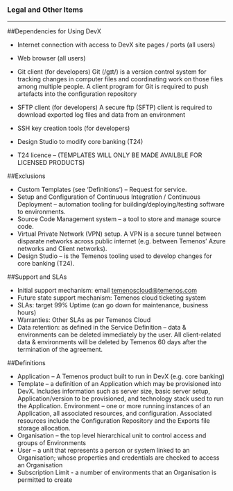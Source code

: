 ### Legal and Other Items

----------

##Dependencies for Using DevX
-	Internet connection with access to DevX site pages / ports (all users)
-	Web browser (all users)
-	Git client (for developers)
  Git (/ɡɪt/) is a version control system for tracking changes in computer files and coordinating work on those files among multiple    people.  A client program for Git is required to push artefacts into the configuration repository
  
-	SFTP client (for developers)
A secure ftp (SFTP) client is required to download exported log files and data from an environment
-	SSH key creation tools (for developers)
-	Design Studio to modify core banking (T24)
-	T24 licence – (TEMPLATES WILL ONLY BE MADE AVAILBLE FOR LICENSED PRODUCTS)

##Exclusions
-	Custom Templates (see ‘Definitions’) – Request for service.
-	Setup and Configuration of Continuous Integration / Continuous Deployment – automation tooling for building/deploying/testing software to environments.
-	Source Code Management system – a tool to store and manage source code.
-	Virtual Private Network (VPN) setup.  A VPN is a secure tunnel between disparate networks across public internet (e.g. between Temenos’ Azure networks and Client networks).
-	Design Studio – is the Temenos tooling used to develop changes for core banking (T24).

##Support and SLAs
-	Initial support mechanism: email temenoscloud@temenos.com 
-	Future state support mechanism: Temenos cloud ticketing system
-	SLAs: target 99% Uptime (can go down for maintenance, business hours)
-	Warranties: Other SLAs as per Temenos Cloud
-	Data retention: as defined in the Service Definition – data & environments can be deleted immediately by the user.  All client-related data & environments will be deleted by Temenos 60 days after the termination of the agreement.

##Definitions
-	Application – A Temenos product built to run in DevX (e.g. core banking)
-	Template – a definition of an Application which may be provisioned into DevX. Includes information such as server size, basic server setup, Application/version to be provisioned, and technology stack used to run the Application.
	Environment – one or more running instances of an Application, all associated resources, and configuration. Associated resources include the Configuration Repository and the Exports file storage allocation.
-	Organisation – the top level hierarchical unit to control access and groups of Environments
-	User – a unit that represents a person or system linked to an Organisation; whose properties and credentials are checked to access an Organisation
-	Subscription Limit - a number of environments that an Organisation is permitted to create

